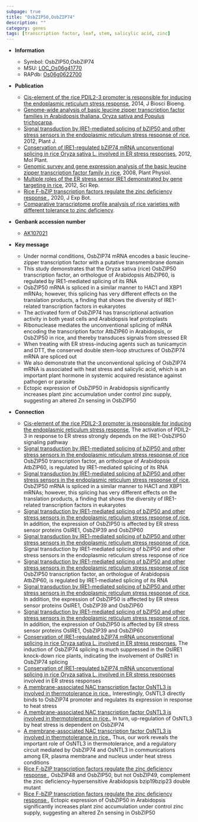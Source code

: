 ```yaml
---
subpage: true
title: "OsbZIP50,OsbZIP74"
description: ""
category: genes
tags: [transcription factor, leaf, stem, salicylic acid, zinc]
---
```


* **Information**  
    + Symbol: OsbZIP50,OsbZIP74  
    + MSU: [LOC_Os06g41770](http://rice.plantbiology.msu.edu/cgi-bin/ORF_infopage.cgi?orf=LOC_Os06g41770)  
    + RAPdb: [Os06g0622700](http://rapdb.dna.affrc.go.jp/viewer/gbrowse_details/irgsp1?name=Os06g0622700)  

* **Publication**  
    + [Cis-element of the rice PDIL2-3 promoter is responsible for inducing the endoplasmic reticulum stress response](http://www.ncbi.nlm.nih.gov/pubmed?term=Cis-element+of+the+rice+PDIL2-3+promoter+is+responsible+for+inducing+the+endoplasmic+reticulum+stress+response%5BTitle%5D), 2014, J Biosci Bioeng.
    + [Genome-wide analysis of basic leucine zipper transcription factor families in Arabidopsis thaliana, Oryza sativa and Populus trichocarpa](English+Edition).
    + [Signal transduction by IRE1-mediated splicing of bZIP50 and other stress sensors in the endoplasmic reticulum stress response of rice](http://www.ncbi.nlm.nih.gov/pubmed?term=Signal+transduction+by+IRE1-mediated+splicing+of+bZIP50+and+other+stress+sensors+in+the+endoplasmic+reticulum+stress+response+of+rice%5BTitle%5D), 2012, Plant J.
    + [Conservation of IRE1-regulated bZIP74 mRNA unconventional splicing in rice Oryza sativa L. involved in ER stress responses](http://www.ncbi.nlm.nih.gov/pubmed?term=Conservation+of+IRE1-regulated+bZIP74+mRNA+unconventional+splicing+in+rice+Oryza+sativa+L.+involved+in+ER+stress+responses%5BTitle%5D), 2012, Mol Plant.
    + [Genomic survey and gene expression analysis of the basic leucine zipper transcription factor family in rice](http://www.ncbi.nlm.nih.gov/pubmed?term=Genomic+survey+and+gene+expression+analysis+of+the+basic+leucine+zipper+transcription+factor+family+in+rice%5BTitle%5D), 2008, Plant Physiol.
    + [Multiple roles of the ER stress sensor IRE1 demonstrated by gene targeting in rice](http://www.ncbi.nlm.nih.gov/pubmed?term=Multiple+roles+of+the+ER+stress+sensor+IRE1+demonstrated+by+gene+targeting+in+rice%5BTitle%5D), 2012, Sci Rep.
    + [Rice F-bZIP transcription factors regulate the zinc deficiency response ](http://www.ncbi.nlm.nih.gov/pubmed?term=Rice+F-bZIP+transcription+factors+regulate+the+zinc+deficiency+response+%5BTitle%5D), 2020, J Exp Bot.
    + [Comparative transcriptome profile analysis of rice varieties with different tolerance to zinc deficiency](Stuttg).

* **Genbank accession number**  
    + [AK107021](http://www.ncbi.nlm.nih.gov/nuccore/AK107021)

* **Key message**  
    + Under normal conditions, OsbZIP74 mRNA encodes a basic leucine-zipper transcription factor with a putative transmembrane domain
    + This study demonstrates that the Oryza sativa (rice) OsbZIP50 transcription factor, an orthologue of Arabidopsis AtbZIP60, is regulated by IRE1-mediated splicing of its RNA
    + OsbZIP50 mRNA is spliced in a similar manner to HAC1 and XBP1 mRNAs; however, this splicing has very different effects on the translation products, a finding that shows the diversity of IRE1-related transcription factors in eukaryotes
    + The activated form of OsbZIP74 has transcriptional activation activity in both yeast cells and Arabidopsis leaf protoplasts
    + Ribonuclease mediates the unconventional splicing of mRNA encoding the transcription factor AtbZIP60 in Arabidopsis, or OsbZIP50 in rice, and thereby transduces signals from stressed ER
    + When treating with ER stress-inducing agents such as tunicamycin and DTT, the conserved double stem-loop structures of OsbZIP74 mRNA are spliced out
    + We also demonstrate that the unconventional splicing of OsbZIP74 mRNA is associated with heat stress and salicylic acid, which is an important plant hormone in systemic acquired resistance against pathogen or parasite
    + Ectopic expression of OsbZIP50 in Arabidopsis significantly increases plant zinc accumulation under control zinc supply, suggesting an altered Zn sensing in OsbZIP50

* **Connection**  
    + [Cis-element of the rice PDIL2-3 promoter is responsible for inducing the endoplasmic reticulum stress response](http://www.ncbi.nlm.nih.gov/pubmed?term=Cis-element+of+the+rice+PDIL2-3+promoter+is+responsible+for+inducing+the+endoplasmic+reticulum+stress+response%5BTitle%5D), The activation of PDIL2-3 in response to ER stress strongly depends on the IRE1-OsbZIP50 signaling pathway
    + [Signal transduction by IRE1-mediated splicing of bZIP50 and other stress sensors in the endoplasmic reticulum stress response of rice](rice) OsbZIP50 transcription factor, an orthologue of Arabidopsis AtbZIP60, is regulated by IRE1-mediated splicing of its RNA
    + [Signal transduction by IRE1-mediated splicing of bZIP50 and other stress sensors in the endoplasmic reticulum stress response of rice](http://www.ncbi.nlm.nih.gov/pubmed?term=Signal+transduction+by+IRE1-mediated+splicing+of+bZIP50+and+other+stress+sensors+in+the+endoplasmic+reticulum+stress+response+of+rice%5BTitle%5D), OsbZIP50 mRNA is spliced in a similar manner to HAC1 and XBP1 mRNAs; however, this splicing has very different effects on the translation products, a finding that shows the diversity of IRE1-related transcription factors in eukaryotes
    + [Signal transduction by IRE1-mediated splicing of bZIP50 and other stress sensors in the endoplasmic reticulum stress response of rice](http://www.ncbi.nlm.nih.gov/pubmed?term=Signal+transduction+by+IRE1-mediated+splicing+of+bZIP50+and+other+stress+sensors+in+the+endoplasmic+reticulum+stress+response+of+rice%5BTitle%5D), In addition, the expression of OsbZIP50 is affected by ER stress sensor proteins OsIRE1, OsbZIP39 and OsbZIP60
    + [Signal transduction by IRE1-mediated splicing of bZIP50 and other stress sensors in the endoplasmic reticulum stress response of rice](http://www.ncbi.nlm.nih.gov/pubmed?term=Signal+transduction+by+IRE1-mediated+splicing+of+bZIP50+and+other+stress+sensors+in+the+endoplasmic+reticulum+stress+response+of+rice%5BTitle%5D), Signal transduction by IRE1-mediated splicing of bZIP50 and other stress sensors in the endoplasmic reticulum stress response of rice
    + [Signal transduction by IRE1-mediated splicing of bZIP50 and other stress sensors in the endoplasmic reticulum stress response of rice](rice) OsbZIP50 transcription factor, an orthologue of Arabidopsis AtbZIP60, is regulated by IRE1-mediated splicing of its RNA
    + [Signal transduction by IRE1-mediated splicing of bZIP50 and other stress sensors in the endoplasmic reticulum stress response of rice](http://www.ncbi.nlm.nih.gov/pubmed?term=Signal+transduction+by+IRE1-mediated+splicing+of+bZIP50+and+other+stress+sensors+in+the+endoplasmic+reticulum+stress+response+of+rice%5BTitle%5D), In addition, the expression of OsbZIP50 is affected by ER stress sensor proteins OsIRE1, OsbZIP39 and OsbZIP60
    + [Signal transduction by IRE1-mediated splicing of bZIP50 and other stress sensors in the endoplasmic reticulum stress response of rice](http://www.ncbi.nlm.nih.gov/pubmed?term=Signal+transduction+by+IRE1-mediated+splicing+of+bZIP50+and+other+stress+sensors+in+the+endoplasmic+reticulum+stress+response+of+rice%5BTitle%5D), In addition, the expression of OsbZIP50 is affected by ER stress sensor proteins OsIRE1, OsbZIP39 and OsbZIP60
    + [Conservation of IRE1-regulated bZIP74 mRNA unconventional splicing in rice Oryza sativa L. involved in ER stress responses](http://www.ncbi.nlm.nih.gov/pubmed?term=Conservation+of+IRE1-regulated+bZIP74+mRNA+unconventional+splicing+in+rice+Oryza+sativa+L.+involved+in+ER+stress+responses%5BTitle%5D), The induction of OsbZIP74 splicing is much suppressed in the OsIRE1 knock-down rice plants, indicating the involvement of OsIRE1 in OsbZIP74 splicing
    + [Conservation of IRE1-regulated bZIP74 mRNA unconventional splicing in rice Oryza sativa L. involved in ER stress responses](Oryza+sativa+L.) involved in ER stress responses
    + [A membrane-associated NAC transcription factor OsNTL3 is involved in thermotolerance in rice.](http://www.ncbi.nlm.nih.gov/pubmed?term=A+membrane-associated+NAC+transcription+factor+OsNTL3+is+involved+in+thermotolerance+in+rice.%5BTitle%5D),  Interestingly, OsNTL3 directly binds to OsbZIP74 promoter and regulates its expression in response to heat stress
    + [A membrane-associated NAC transcription factor OsNTL3 is involved in thermotolerance in rice.](http://www.ncbi.nlm.nih.gov/pubmed?term=A+membrane-associated+NAC+transcription+factor+OsNTL3+is+involved+in+thermotolerance+in+rice.%5BTitle%5D),  In turn, up-regulation of OsNTL3 by heat stress is dependent on OsbZIP74
    + [A membrane-associated NAC transcription factor OsNTL3 is involved in thermotolerance in rice.](http://www.ncbi.nlm.nih.gov/pubmed?term=A+membrane-associated+NAC+transcription+factor+OsNTL3+is+involved+in+thermotolerance+in+rice.%5BTitle%5D),  Thus, our work reveals the important role of OsNTL3 in thermotolerance, and a regulatory circuit mediated by OsbZIP74 and OsNTL3 in communications among ER, plasma membrane and nucleus under heat stress conditions
    + [Rice F-bZIP transcription factors regulate the zinc deficiency response ](http://www.ncbi.nlm.nih.gov/pubmed?term=Rice+F-bZIP+transcription+factors+regulate+the+zinc+deficiency+response+%5BTitle%5D),  OsbZIP48 and OsbZIP50, but not OsbZIP49, complement the zinc deficiency-hypersensitive Arabidopsis bzip19bzip23 double mutant
    + [Rice F-bZIP transcription factors regulate the zinc deficiency response ](http://www.ncbi.nlm.nih.gov/pubmed?term=Rice+F-bZIP+transcription+factors+regulate+the+zinc+deficiency+response+%5BTitle%5D),  Ectopic expression of OsbZIP50 in Arabidopsis significantly increases plant zinc accumulation under control zinc supply, suggesting an altered Zn sensing in OsbZIP50



